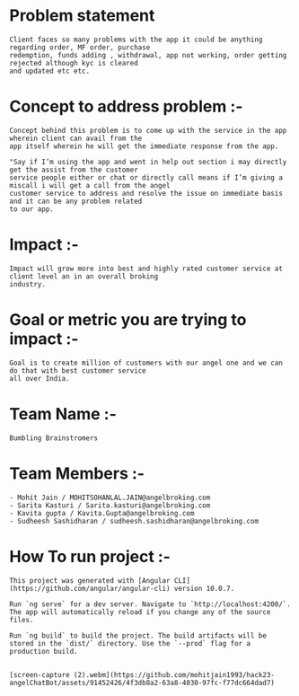 # Problem statement
    Client faces so many problems with the app it could be anything regarding order, MF order, purchase
    redemption, funds adding , withdrawal, app not working, order getting rejected although kyc is cleared
    and updated etc etc.

# Concept to address problem :-
    Concept behind this problem is to come up with the service in the app wherein client can avail from the
    app itself wherein he will get the immediate response from the app.

    "Say if I’m using the app and went in help out section i may directly get the assist from the customer
    service people either or chat or directly call means if I’m giving a miscall i will get a call from the angel
    customer service to address and resolve the issue on immediate basis and it can be any problem related
    to our app.

# Impact :-
    Impact will grow more into best and highly rated customer service at client level an in an overall broking
    industry.

# Goal or metric you are trying to impact :-
    Goal is to create million of customers with our angel one and we can do that with best customer service
    all over India.

# Team Name :- 
    Bumbling Brainstromers
# Team Members :-
    - Mohit Jain / MOHITSOHANLAL.JAIN@angelbroking.com
    - Sarita Kasturi / Sarita.kasturi@angelbroking.com
    - Kavita gupta / Kavita.Gupta@angelbroking.com
    - Sudheesh Sashidharan / sudheesh.sashidharan@angelbroking.com

# How To run project :-
    This project was generated with [Angular CLI](https://github.com/angular/angular-cli) version 10.0.7.

    Run `ng serve` for a dev server. Navigate to `http://localhost:4200/`. The app will automatically reload if you change any of the source files.

    Run `ng build` to build the project. The build artifacts will be stored in the `dist/` directory. Use the `--prod` flag for a production build.


    [screen-capture (2).webm](https://github.com/mohitjain1993/hack23-angelChatBot/assets/91452426/4f3db8a2-63a8-4030-97fc-f77dc664dad7)
